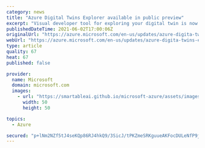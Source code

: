 ```yaml
---
category: news
title: "Azure Digital Twins Explorer available in public preview"
excerpt: "Visual developer tool for exploring your digital twin is now available as a web application."
publishedDateTime: 2021-06-02T17:00:06Z
originalUrl: "https://azure.microsoft.com/en-us/updates/azure-digita-twins-explorer-preview/"
webUrl: "https://azure.microsoft.com/en-us/updates/azure-digita-twins-explorer-preview/"
type: article
quality: 67
heat: 67
published: false

provider:
  name: Microsoft
  domain: microsoft.com
  images:
    - url: "https://smartableai.github.io/microsoft-azure/assets/images/organizations/microsoft.com-50x50.jpg"
      width: 50
      height: 50

topics:
  - Azure

secured: "p+lNm2NZf5tJ4seKQp86RJ4hkQ9/3SicJ/tPKZmeSRKguueAKFocDULeNfP9j6M7ALGz/vgttLPhU9TZvDYyopToMAWTfLGZ45e4tBra+ERSQ2IZcmeGcgh+7R9VncFJV7ovP6RRYzp79FfrP2BHSu7YfyBA2Y1KeJM4H7xKs+ifd3wTcl/dwSSRFzCtM1HKw0QGByrVtbYygjVQ1zTeqPEFbJ9AYl8/YJOBOtrE4zdFX24sXFx2/XtSjNoCfeChd1ku95vGOcYdhdUl1cPjQzhPPSbEUe+7aQ5o9064NPJpoVcrNOQaLdUPA9PQhVLSPRsIjef+xO6vGvtk6lSSLZdv+8wUX9Q/9QTwdqk+LqA=;0NYilLCKNabKlhaXwrnIHw=="
---
```



